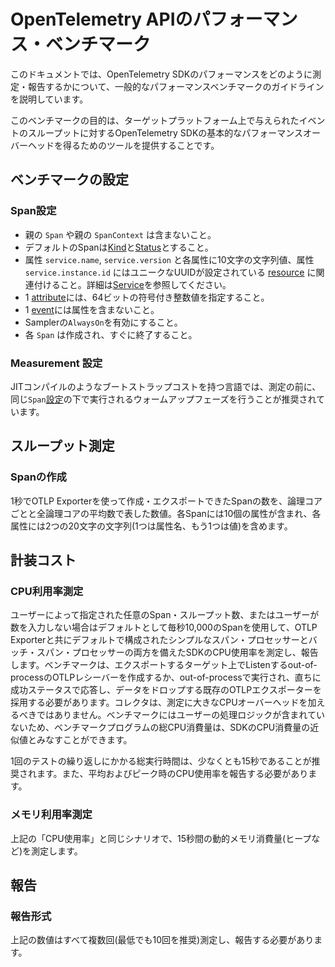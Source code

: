 <!--
# Performance Benchmark of OpenTelemetry API
-->

# OpenTelemetry APIのパフォーマンス・ベンチマーク

<!--
This document describes common performance benchmark guidelines on how to
measure and report the performance of OpenTelemetry SDKs.
-->

このドキュメントでは、OpenTelemetry SDKのパフォーマンスをどのように測定・報告するかについて、一般的なパフォーマンスベンチマークのガイドラインを説明しています。

<!--
The goal of this benchmark is to provide a tool to get the basic performance
overhead of the OpenTelemetry SDK for given events throughput on the target
platform.
-->

このベンチマークの目的は、ターゲットプラットフォーム上で与えられたイベントのスループットに対するOpenTelemetry SDKの基本的なパフォーマンスオーバーヘッドを得るためのツールを提供することです。

<!--
## Benchmark Configuration
-->

## ベンチマークの設定

<!--
### Span Configuration
-->

### Span設定

<!--
- No parent `Span` or parent `SpanContext`.
- Default Span [Kind](./trace/api.md#spankind) and
  [Status](./trace/api.md#set-status).
- Associated to a [resource](overview.md#resources) with attributes
  `service.name`, `service.version` and 10 characters string value for each
  attribute, and attribute `service.instance.id` with a unique UUID. See
  [Service](./resource/semantic_conventions/README.md#service) for details.
- 1 [attribute](./common/common.md#attributes) with a signed 64-bit integer
  value.
- 1 [event](./trace/api.md#add-events) without any attributes.
- The `AlwaysOn` sampler should be enabled.
- Each `Span` is created and immediately ended.
-->

- 親の `Span` や親の `SpanContext` は含まないこと。
- デフォルトのSpanは[Kind](./trace/api.md#spankind)と[Status](./trace/api.md#set-status)とすること。
- 属性 `service.name`, `service.version` と各属性に10文字の文字列値、属性 `service.instance.id` にはユニークなUUIDが設定されている [resource](overview.md#resources) に関連付けること。詳細は[Service](./resource/semantic_conventions/README.md#service)を参照してください。
- 1 [attribute](./common/common.md#attributes)には、64ビットの符号付き整数値を指定すること。
- 1 [event](./trace/api.md#add-events)には属性を含まないこと。
- Samplerの`AlwaysOn`を有効にすること。
- 各 `Span` は作成され、すぐに終了すること。

<!--
### Measurement Configuration
-->

### Measurement 設定

<!--
For the languages with bootstrap cost like JIT compilation, a warm-up phase is
recommended to take place before the measurement, which runs under the same
`Span` [configuration](#span-configuration).
-->

JITコンパイルのようなブートストラップコストを持つ言語では、測定の前に、同じ`Span`[設定](#span設定)の下で実行されるウォームアップフェーズを行うことが推奨されています。

<!--
## Throughput Measurement
-->

## スループット測定

<!--
### Create Spans
-->

### Spanの作成

<!--
Number of spans which could be created and exported via OTLP exporter in 1
second per logical core and average number over all logical cores, with each
span containing 10 attributes, and each attribute containing two 20 characters
strings, one as attribute name the other as value.
-->

1秒でOTLP Exporterを使って作成・エクスポートできたSpanの数を、論理コアごとと全論理コアの平均数で表した数値。各Spanには10個の属性が含まれ、各属性には2つの20文字の文字列(1つは属性名、もう1つは値)を含めます。

<!--
## Instrumentation Cost
-->

## 計装コスト

<!--
### CPU Usage Measurement
-->

### CPU利用率測定

<!--
With given number of span throughput specified by user, or 10,000 spans per
second as default if user does not input the number, measure and report the CPU
usage for SDK with both default configured simple and batching span processors
together with OTLP exporter. The benchmark should create an out-of-process OTLP
receiver which listens on the exporting target or adopts existing OTLP exporter
which runs out-of-process, responds with success status immediately and drops
the data. The collector should not add significant CPU overhead to the
measurement. Because the benchmark does not include user processing logic, the
total CPU consumption of benchmark program could be considered as approximation
of SDK's CPU consumption.
-->

ユーザーによって指定された任意のSpan・スループット数、またはユーザーが数を入力しない場合はデフォルトとして毎秒10,000のSpanを使用して、OTLP Exporterと共にデフォルトで構成されたシンプルなスパン・プロセッサーとバッチ・スパン・プロセッサーの両方を備えたSDKのCPU使用率を測定し、報告します。ベンチマークは、エクスポートするターゲット上でListenするout-of-processのOTLPレシーバーを作成するか、out-of-processで実行され、直ちに成功ステータスで応答し、データをドロップする既存のOTLPエクスポーターを採用する必要があります。コレクタは、測定に大きなCPUオーバーヘッドを加えるべきではありません。ベンチマークにはユーザーの処理ロジックが含まれていないため、ベンチマークプログラムの総CPU消費量は、SDKのCPU消費量の近似値とみなすことができます。

<!--
The total running time for one test iteration is suggested to be at least 15
seconds. The average and peak CPU usage should be reported.
-->

1回のテストの繰り返しにかかる総実行時間は、少なくとも15秒であることが推奨されます。また、平均およびピーク時のCPU使用率を報告する必要があります。

<!--
### Memory Usage Measurement
-->

### メモリ利用率測定

<!--
Measure dynamic memory consumption, e.g. heap, for the same scenario as above
CPU Usage section with 15 seconds duration.
-->

上記の「CPU使用率」と同じシナリオで、15秒間の動的メモリ消費量(ヒープなど)を測定します。

<!--
## Report
-->

## 報告

<!--
### Report Format
-->

### 報告形式

<!--
All the numbers above should be measured multiple times (suggest 10 times at
least) and reported.
-->

上記の数値はすべて複数回(最低でも10回を推奨)測定し、報告する必要があります。
